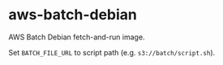 # aws-batch-debian

AWS Batch Debian fetch-and-run image.

Set `BATCH_FILE_URL` to script path (e.g. `s3://batch/script.sh`).
